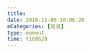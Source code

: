```yaml
---
title: 
date: 2018-11-06 16:06:20
mCategories: [说说]
type: moment
time: t160620
---
```


<div id="pics-20181106160620"></div>

<script src="/lib/moment/pics.js"></script>
<script>
var data = [
    {"link": "2018-11-06_000001.jpeg", "type": "shuoshuo"},
    {"link": "2018-11-06_000003.jpeg", "type": "shuoshuo"},
    {"link": "2018-11-06_000004.jpeg", "type": "shuoshuo"},
    {"link": "2018-11-06_000005.jpeg", "type": "shuoshuo"},
    {"link": "2018-11-06_000006.jpeg", "type": "shuoshuo"},
    {"link": "2018-11-06_000007.jpeg", "type": "shuoshuo"}
];
picsRender(data, "pics-20181106160620");
</script>
